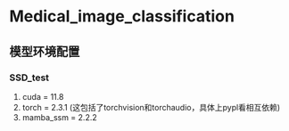 # Medical_image_classification

## 模型环境配置
### SSD_test
1. cuda = 11.8
2. torch = 2.3.1 (这包括了torchvision和torchaudio，具体上pypl看相互依赖)
3. mamba_ssm = 2.2.2


